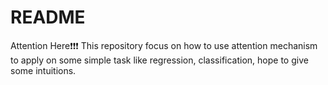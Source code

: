# README

Attention Here❗❗❗ This repository focus on how to use attention mechanism to apply on some simple task like regression, classification, hope to give some intuitions.